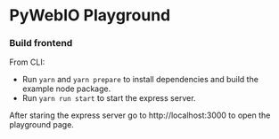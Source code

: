 # PyWebIO Playground

### Build frontend

From CLI:
- Run `yarn` and `yarn prepare` to install dependencies and build the example node package.
- Run `yarn run start` to start the express server.

After staring the express server go to http://localhost:3000 to open the playground page.
 